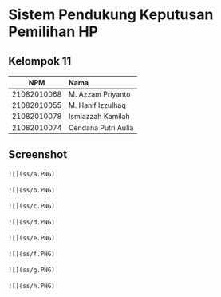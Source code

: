 # Sistem Pendukung Keputusan Pemilihan HP

## Kelompok 11
NPM | Nama
:---:|:---|
21082010068 | M. Azzam Priyanto
21082010055 | M. Hanif Izzulhaq
21082010078 | Ismiazzah Kamilah 
21082010074 | Cendana Putri Aulia

## Screenshot

    ![](ss/a.PNG)
    
    ![](ss/b.PNG)
    
    ![](ss/c.PNG)
    
    ![](ss/d.PNG)
    
    ![](ss/e.PNG)
    
    ![](ss/f.PNG)
    
    ![](ss/g.PNG)

    ![](ss/h.PNG)
